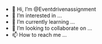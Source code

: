 - 👋 Hi, I’m @Eventdrivenassignment
- 👀 I’m interested in ...
- 🌱 I’m currently learning ...
- 💞️ I’m looking to collaborate on ...
- 📫 How to reach me ...

<!---
Eventdrivenassignment/Eventdrivenassignment is a ✨ special ✨ repository because its `README.md` (this file) appears on your GitHub profile.
You can click the Preview link to take a look at your changes.
--->
